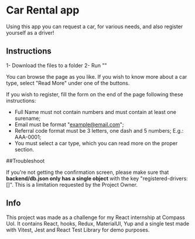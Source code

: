 # Car Rental app

Using this app you can request a car, for various needs, and also register yourself as a driver!

## Instructions

1- Download the files to a folder
2- Run ""

You can browse the page as you like. If you wish to know more about a car type, select "Read More" under one of the buttons.

If you wish to register, fill the form on the end of the page following these instructions:

- Full Name must not contain numbers and must contain at least one surename;
- Email must be format "example@email.com";
- Referral code format must be 3 letters, one dash and 5 numbers; E.g.: AAA-0001;
- You must select a car type, which you can read more on the proper section.

##Troubleshoot

If you're not getting the confirmation screen, please make sure that <strong>backend/db.json only has a single object</strong> with the key "registered-drivers: []". This is a limitation requested by the Project Owner.

## Info

This project was made as a challenge for my React internship at Compass Uol. It contains React, hooks, Redux, MaterialUI, Yup and a single test made with Vitest, Jest and React Test Library for demo purposes.
